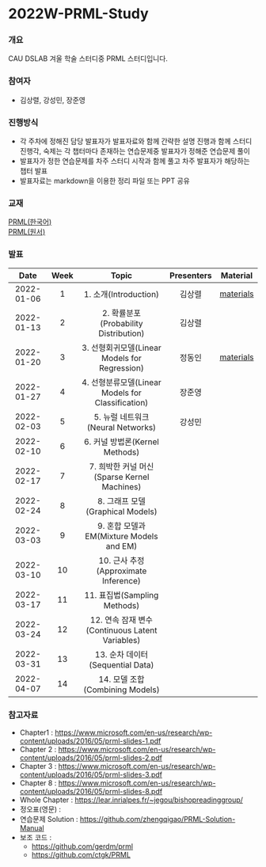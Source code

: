 # 2022W-PRML-Study
### 개요
CAU DSLAB 겨울 학술 스터디중 PRML 스터디입니다.

### 참여자
* 김상렬, 강성민, 장준영


### 진행방식
* 각 주차에 정해진 담당 발표자가 발표자료와 함께 간략한 설명 진행과 함께 스터디 진행각, 숙제는 각 챕터마다 존재하는 연습문제중 발표자가 정해준 연습문제 풀이 
* 발표자가 정한 연습문제를 차주 스터디 시작과 함께 풀고 차주 발표자가 해당하는 챕터 발표
* 발표자료는 markdown을 이용한 정리 파일 또는 PPT 공유

### 교재
[PRML(한국어)](http://www.yes24.com/Product/Goods/64189352)  
[PRML(원서)](https://www.microsoft.com/en-us/research/uploads/prod/2006/01/Bishop-Pattern-Recognition-and-Machine-Learning-2006.pdf)

### 발표
|       Date       | Week | Topic | Presenters | Material |
|:----------------:|:------:|:----------------------------------------:|:----------:|:------:|
| 2022-01-06 | 1  | 1. 소개(Introduction) | 김상렬 | [materials](./materials/chap1)|
| 2022-01-13 | 2  | 2. 확률분포(Probability Distribution) | 김상렬 | |
| 2022-01-20 | 3  | 3. 선형회귀모델(Linear Models for Regression) | 정동인 | [materials](https://jungdongin.notion.site/Ch-3-c9d10323934949528ca2524b79a597b3)|
| 2022-01-27 | 4  | 4. 선형분류모델(Linear Models for Classification)  | 장준영 | |
| 2022-02-03 | 5  | 5. 뉴럴 네트워크(Neural Networks) | 강성민 | |
| 2022-02-10 | 6  | 6. 커널 방법론(Kernel Methods) |  | |
| 2022-02-17 | 7  | 7. 희박한 커널 머신(Sparse Kernel Machines) |  | |
| 2022-02-24 | 8  | 8. 그래프 모델(Graphical Models) |  | |
| 2022-03-03 | 9  | 9. 혼합 모델과 EM(Mixture Models and EM) |  | |
| 2022-03-10 | 10 | 10. 근사 추정(Approximate Inference) |  | |
| 2022-03-17 | 11  | 11. 표집법(Sampling Methods) |  | |
| 2022-03-24 | 12  | 12. 연속 잠재 변수(Continuous Latent Variables) |  | |
| 2022-03-31 | 13  | 13. 순차 데이터(Sequential Data) |  | |
| 2022-04-07 | 14  | 14. 모델 조합(Combining Models) |  | |


### 참고자료

* Chapter1 : https://www.microsoft.com/en-us/research/wp-content/uploads/2016/05/prml-slides-1.pdf
* Chapter 2 : https://www.microsoft.com/en-us/research/wp-content/uploads/2016/05/prml-slides-2.pdf
* Chapter 3 : https://www.microsoft.com/en-us/research/wp-content/uploads/2016/05/prml-slides-3.pdf
* Chapter 8 : https://www.microsoft.com/en-us/research/wp-content/uploads/2016/05/prml-slides-8.pdf
* Whole Chapter : https://lear.inrialpes.fr/~jegou/bishopreadinggroup/
* 정오표(영문) : 
* 연습문제 Solution : https://github.com/zhengqigao/PRML-Solution-Manual
* 보조 코드 : 
    * https://github.com/gerdm/prml
    * https://github.com/ctgk/PRML

